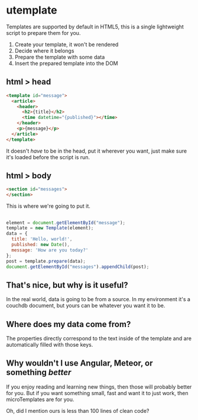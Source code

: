 # utemplate
Templates are supported by default in HTML5, this is a single lightweight script to prepare them for you.

1. Create your template, it won't be rendered
2. Decide where it belongs
3. Prepare the template with some data
4. Insert the prepared template into the DOM

## html > head
~~~ html
<template id="message">
  <article>
    <header>
      <h2>{title}</h2>
      <time datetime="{published}"></time>
    </header>
    <p>{message}</p>
  </article>
</template>
~~~

It doesn't *have* to be in the head, put it wherever you want, just make sure it's loaded before the script is run.


## html > body
~~~ html
<section id="messages">
</section>
~~~

This is where we're going to put it.

##
~~~ javascript
element = document.getElementById("message");
template = new Template(element);
data = {
  title: 'Hello, world!',
  published: new Date(),
  message: 'How are you today?'
};
post = template.prepare(data);
document.getElementById("messages").appendChild(post);
~~~


## That's nice, but why is it useful?

In the real world, data is going to be from a source. In my environment it's a couchdb document, but yours can be whatever you want it to be.

## Where does my data come from?

The properties directly correspond to the text inside of the template and are automatically filled with those keys.

## Why wouldn't I use Angular, Meteor, or something *better*

If you enjoy reading and learning new things, then those will probably better for you. But if you want something small, fast and want it to just work, then microTemplates are for you.

Oh, did I mention ours is less than 100 lines of clean code?
